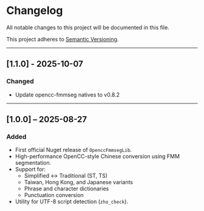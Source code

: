 # Changelog

All notable changes to this project will be documented in this file.

This project adheres to [Semantic Versioning](https://semver.org/).

---

## [1.1.0] - 2025-10-07

### Changed

- Update opencc-fmmseg natives to v0.8.2

---

## [1.0.0] – 2025-08-27

### Added

- First official Nuget release of `OpenccFmmsegLib`.
- High-performance OpenCC-style Chinese conversion using FMM segmentation.
- Support for:
    - Simplified ↔ Traditional (ST, TS)
    - Taiwan, Hong Kong, and Japanese variants
    - Phrase and character dictionaries
    - Punctuation conversion
- Utility for UTF-8 script detection (`zho_check`).
